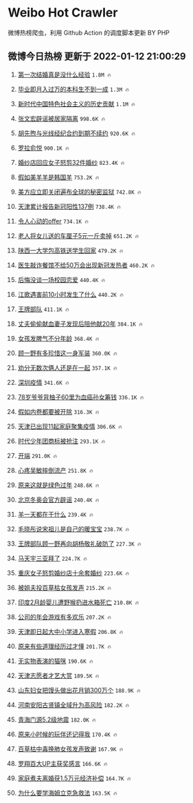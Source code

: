 # Weibo Hot Crawler 



微博热榜爬虫，利用 Github Action 的调度脚本更新 BY PHP 


## 微博今日热榜 更新于 2022-01-12 21:00:29 
1. [第一次结婚真是没什么经验](https://s.weibo.com/weibo?q=%23%E7%AC%AC%E4%B8%80%E6%AC%A1%E7%BB%93%E5%A9%9A%E7%9C%9F%E6%98%AF%E6%B2%A1%E4%BB%80%E4%B9%88%E7%BB%8F%E9%AA%8C%23&Refer=top) `1.8M 🔥` 

1. [毕业即月入过万的本科生不到一成](https://s.weibo.com/weibo?q=%23%E6%AF%95%E4%B8%9A%E5%8D%B3%E6%9C%88%E5%85%A5%E8%BF%87%E4%B8%87%E7%9A%84%E6%9C%AC%E7%A7%91%E7%94%9F%E4%B8%8D%E5%88%B0%E4%B8%80%E6%88%90%23&Refer=top) `1.3M 🔥` 

1. [新时代中国特色社会主义的历史贡献](https://s.weibo.com/weibo?q=%23%E6%96%B0%E6%97%B6%E4%BB%A3%E4%B8%AD%E5%9B%BD%E7%89%B9%E8%89%B2%E7%A4%BE%E4%BC%9A%E4%B8%BB%E4%B9%89%E7%9A%84%E5%8E%86%E5%8F%B2%E8%B4%A1%E7%8C%AE%23&Refer=top) `1.1M 🔥` 

1. [张文宏辟谣被居家隔离](https://s.weibo.com/weibo?q=%23%E5%BC%A0%E6%96%87%E5%AE%8F%E8%BE%9F%E8%B0%A3%E8%A2%AB%E5%B1%85%E5%AE%B6%E9%9A%94%E7%A6%BB%23&Refer=top) `998.6K 🔥` 

1. [胡先煦与光线经纪合约到期不续约](https://s.weibo.com/weibo?q=%23%E8%83%A1%E5%85%88%E7%85%A6%E4%B8%8E%E5%85%89%E7%BA%BF%E7%BB%8F%E7%BA%AA%E5%90%88%E7%BA%A6%E5%88%B0%E6%9C%9F%E4%B8%8D%E7%BB%AD%E7%BA%A6%23&Refer=top) `920.6K 🔥` 

1. [罗拉俞悦](https://s.weibo.com/weibo?q=%E7%BD%97%E6%8B%89%E4%BF%9E%E6%82%A6&Refer=top) `900.1K 🔥` 

1. [婚纱店回应女子怒剪32件婚纱](https://s.weibo.com/weibo?q=%23%E5%A9%9A%E7%BA%B1%E5%BA%97%E5%9B%9E%E5%BA%94%E5%A5%B3%E5%AD%90%E6%80%92%E5%89%AA32%E4%BB%B6%E5%A9%9A%E7%BA%B1%23&Refer=top) `823.4K 🔥` 

1. [假如美羊羊是韩国羊](https://s.weibo.com/weibo?q=%23%E5%81%87%E5%A6%82%E7%BE%8E%E7%BE%8A%E7%BE%8A%E6%98%AF%E9%9F%A9%E5%9B%BD%E7%BE%8A%23&Refer=top) `753.2K 🔥` 

1. [美方应立即关闭遍布全球的秘密监狱](https://s.weibo.com/weibo?q=%23%E7%BE%8E%E6%96%B9%E5%BA%94%E7%AB%8B%E5%8D%B3%E5%85%B3%E9%97%AD%E9%81%8D%E5%B8%83%E5%85%A8%E7%90%83%E7%9A%84%E7%A7%98%E5%AF%86%E7%9B%91%E7%8B%B1%23&Refer=top) `742.8K 🔥` 

1. [天津累计报告新冠阳性137例](https://s.weibo.com/weibo?q=%23%E5%A4%A9%E6%B4%A5%E7%B4%AF%E8%AE%A1%E6%8A%A5%E5%91%8A%E6%96%B0%E5%86%A0%E9%98%B3%E6%80%A7137%E4%BE%8B%23&Refer=top) `738.4K 🔥` 

1. [令人心动的offer](https://s.weibo.com/weibo?q=%E4%BB%A4%E4%BA%BA%E5%BF%83%E5%8A%A8%E7%9A%84offer&Refer=top) `734.1K 🔥` 

1. [老人将女儿送的车厘子5元一斤卖掉](https://s.weibo.com/weibo?q=%23%E8%80%81%E4%BA%BA%E5%B0%86%E5%A5%B3%E5%84%BF%E9%80%81%E7%9A%84%E8%BD%A6%E5%8E%98%E5%AD%905%E5%85%83%E4%B8%80%E6%96%A4%E5%8D%96%E6%8E%89%23&Refer=top) `651.2K 🔥` 

1. [陕西一大学包高铁送学生回家](https://s.weibo.com/weibo?q=%23%E9%99%95%E8%A5%BF%E4%B8%80%E5%A4%A7%E5%AD%A6%E5%8C%85%E9%AB%98%E9%93%81%E9%80%81%E5%AD%A6%E7%94%9F%E5%9B%9E%E5%AE%B6%23&Refer=top) `479.2K 🔥` 

1. [医生敲诈餐馆不给50万会出现新冠发热者](https://s.weibo.com/weibo?q=%23%E5%8C%BB%E7%94%9F%E6%95%B2%E8%AF%88%E9%A4%90%E9%A6%86%E4%B8%8D%E7%BB%9950%E4%B8%87%E4%BC%9A%E5%87%BA%E7%8E%B0%E6%96%B0%E5%86%A0%E5%8F%91%E7%83%AD%E8%80%85%23&Refer=top) `460.2K 🔥` 

1. [后悔没谈一场校园恋爱](https://s.weibo.com/weibo?q=%23%E5%90%8E%E6%82%94%E6%B2%A1%E8%B0%88%E4%B8%80%E5%9C%BA%E6%A0%A1%E5%9B%AD%E6%81%8B%E7%88%B1%23&Refer=top) `440.4K 🔥` 

1. [江歌遇害前10小时发生了什么](https://s.weibo.com/weibo?q=%23%E6%B1%9F%E6%AD%8C%E9%81%87%E5%AE%B3%E5%89%8D10%E5%B0%8F%E6%97%B6%E5%8F%91%E7%94%9F%E4%BA%86%E4%BB%80%E4%B9%88%23&Refer=top) `440.2K 🔥` 

1. [王牌部队](https://s.weibo.com/weibo?q=%E7%8E%8B%E7%89%8C%E9%83%A8%E9%98%9F&Refer=top) `411.1K 🔥` 

1. [丈夫偷偷献血妻子发现后陪他献20年](https://s.weibo.com/weibo?q=%23%E4%B8%88%E5%A4%AB%E5%81%B7%E5%81%B7%E7%8C%AE%E8%A1%80%E5%A6%BB%E5%AD%90%E5%8F%91%E7%8E%B0%E5%90%8E%E9%99%AA%E4%BB%96%E7%8C%AE20%E5%B9%B4%23&Refer=top) `384.1K 🔥` 

1. [女孩发脾气不分年龄](https://s.weibo.com/weibo?q=%23%E5%A5%B3%E5%AD%A9%E5%8F%91%E8%84%BE%E6%B0%94%E4%B8%8D%E5%88%86%E5%B9%B4%E9%BE%84%23&Refer=top) `368.4K 🔥` 

1. [顾一野有多珍惜这一身军装](https://s.weibo.com/weibo?q=%23%E9%A1%BE%E4%B8%80%E9%87%8E%E6%9C%89%E5%A4%9A%E7%8F%8D%E6%83%9C%E8%BF%99%E4%B8%80%E8%BA%AB%E5%86%9B%E8%A3%85%23&Refer=top) `360.0K 🔥` 

1. [劝分无数次俩人还是在一起](https://s.weibo.com/weibo?q=%23%E5%8A%9D%E5%88%86%E6%97%A0%E6%95%B0%E6%AC%A1%E4%BF%A9%E4%BA%BA%E8%BF%98%E6%98%AF%E5%9C%A8%E4%B8%80%E8%B5%B7%23&Refer=top) `357.1K 🔥` 

1. [深圳疫情](https://s.weibo.com/weibo?q=%23%E6%B7%B1%E5%9C%B3%E7%96%AB%E6%83%85%23&Refer=top) `341.6K 🔥` 

1. [78岁爷爷背柚子60里为血癌孙女筹钱](https://s.weibo.com/weibo?q=%2378%E5%B2%81%E7%88%B7%E7%88%B7%E8%83%8C%E6%9F%9A%E5%AD%9060%E9%87%8C%E4%B8%BA%E8%A1%80%E7%99%8C%E5%AD%99%E5%A5%B3%E7%AD%B9%E9%92%B1%23&Refer=top) `336.1K 🔥` 

1. [假如内卷都要被开除](https://s.weibo.com/weibo?q=%23%E5%81%87%E5%A6%82%E5%86%85%E5%8D%B7%E9%83%BD%E8%A6%81%E8%A2%AB%E5%BC%80%E9%99%A4%23&Refer=top) `316.3K 🔥` 

1. [天津已出现11起家庭聚集疫情](https://s.weibo.com/weibo?q=%23%E5%A4%A9%E6%B4%A5%E5%B7%B2%E5%87%BA%E7%8E%B011%E8%B5%B7%E5%AE%B6%E5%BA%AD%E8%81%9A%E9%9B%86%E7%96%AB%E6%83%85%23&Refer=top) `306.6K 🔥` 

1. [时代少年团商标被抢注](https://s.weibo.com/weibo?q=%23%E6%97%B6%E4%BB%A3%E5%B0%91%E5%B9%B4%E5%9B%A2%E5%95%86%E6%A0%87%E8%A2%AB%E6%8A%A2%E6%B3%A8%23&Refer=top) `293.1K 🔥` 

1. [开端](https://s.weibo.com/weibo?q=%E5%BC%80%E7%AB%AF&Refer=top) `291.0K 🔥` 

1. [心疼吴敏摔倒流产](https://s.weibo.com/weibo?q=%23%E5%BF%83%E7%96%BC%E5%90%B4%E6%95%8F%E6%91%94%E5%80%92%E6%B5%81%E4%BA%A7%23&Refer=top) `251.8K 🔥` 

1. [原来这就是绿色过年](https://s.weibo.com/weibo?q=%23%E5%8E%9F%E6%9D%A5%E8%BF%99%E5%B0%B1%E6%98%AF%E7%BB%BF%E8%89%B2%E8%BF%87%E5%B9%B4%23&Refer=top) `248.6K 🔥` 

1. [北京冬奥会官方辟谣](https://s.weibo.com/weibo?q=%23%E5%8C%97%E4%BA%AC%E5%86%AC%E5%A5%A5%E4%BC%9A%E5%AE%98%E6%96%B9%E8%BE%9F%E8%B0%A3%23&Refer=top) `240.4K 🔥` 

1. [羊一天都在干什么](https://s.weibo.com/weibo?q=%23%E7%BE%8A%E4%B8%80%E5%A4%A9%E9%83%BD%E5%9C%A8%E5%B9%B2%E4%BB%80%E4%B9%88%23&Refer=top) `239.4K 🔥` 

1. [毛晓彤说宋祖儿是自己的暖宝宝](https://s.weibo.com/weibo?q=%23%E6%AF%9B%E6%99%93%E5%BD%A4%E8%AF%B4%E5%AE%8B%E7%A5%96%E5%84%BF%E6%98%AF%E8%87%AA%E5%B7%B1%E7%9A%84%E6%9A%96%E5%AE%9D%E5%AE%9D%23&Refer=top) `238.7K 🔥` 

1. [王牌部队顾一野再向胡杨敬礼破防了](https://s.weibo.com/weibo?q=%23%E7%8E%8B%E7%89%8C%E9%83%A8%E9%98%9F%E9%A1%BE%E4%B8%80%E9%87%8E%E5%86%8D%E5%90%91%E8%83%A1%E6%9D%A8%E6%95%AC%E7%A4%BC%E7%A0%B4%E9%98%B2%E4%BA%86%23&Refer=top) `227.3K 🔥` 

1. [马天宇三亚拜了](https://s.weibo.com/weibo?q=%23%E9%A9%AC%E5%A4%A9%E5%AE%87%E4%B8%89%E4%BA%9A%E6%8B%9C%E4%BA%86%23&Refer=top) `224.7K 🔥` 

1. [重庆女子怒剪婚纱店十余套婚纱](https://s.weibo.com/weibo?q=%23%E9%87%8D%E5%BA%86%E5%A5%B3%E5%AD%90%E6%80%92%E5%89%AA%E5%A9%9A%E7%BA%B1%E5%BA%97%E5%8D%81%E4%BD%99%E5%A5%97%E5%A9%9A%E7%BA%B1%23&Refer=top) `223.6K 🔥` 

1. [被姐夫投百草枯女孩发声](https://s.weibo.com/weibo?q=%23%E8%A2%AB%E5%A7%90%E5%A4%AB%E6%8A%95%E7%99%BE%E8%8D%89%E6%9E%AF%E5%A5%B3%E5%AD%A9%E5%8F%91%E5%A3%B0%23&Refer=top) `215.2K 🔥` 

1. [印度2月龄婴儿遭野猴扔进水箱死亡](https://s.weibo.com/weibo?q=%23%E5%8D%B0%E5%BA%A62%E6%9C%88%E9%BE%84%E5%A9%B4%E5%84%BF%E9%81%AD%E9%87%8E%E7%8C%B4%E6%89%94%E8%BF%9B%E6%B0%B4%E7%AE%B1%E6%AD%BB%E4%BA%A1%23&Refer=top) `210.8K 🔥` 

1. [公司的年会游戏有多欢乐](https://s.weibo.com/weibo?q=%23%E5%85%AC%E5%8F%B8%E7%9A%84%E5%B9%B4%E4%BC%9A%E6%B8%B8%E6%88%8F%E6%9C%89%E5%A4%9A%E6%AC%A2%E4%B9%90%23&Refer=top) `207.2K 🔥` 

1. [天津即日起大中小学进入寒假](https://s.weibo.com/weibo?q=%23%E5%A4%A9%E6%B4%A5%E5%8D%B3%E6%97%A5%E8%B5%B7%E5%A4%A7%E4%B8%AD%E5%B0%8F%E5%AD%A6%E8%BF%9B%E5%85%A5%E5%AF%92%E5%81%87%23&Refer=top) `206.8K 🔥` 

1. [原来有些道理经历过才懂](https://s.weibo.com/weibo?q=%23%E5%8E%9F%E6%9D%A5%E6%9C%89%E4%BA%9B%E9%81%93%E7%90%86%E7%BB%8F%E5%8E%86%E8%BF%87%E6%89%8D%E6%87%82%23&Refer=top) `201.7K 🔥` 

1. [无实物表演的猫咪](https://s.weibo.com/weibo?q=%E6%97%A0%E5%AE%9E%E7%89%A9%E8%A1%A8%E6%BC%94%E7%9A%84%E7%8C%AB%E5%92%AA&Refer=top) `190.6K 🔥` 

1. [天津志愿者才艺大赏](https://s.weibo.com/weibo?q=%23%E5%A4%A9%E6%B4%A5%E5%BF%97%E6%84%BF%E8%80%85%E6%89%8D%E8%89%BA%E5%A4%A7%E8%B5%8F%23&Refer=top) `189.5K 🔥` 

1. [山东妇女把馒头做出花月销300万个](https://s.weibo.com/weibo?q=%23%E5%B1%B1%E4%B8%9C%E5%A6%87%E5%A5%B3%E6%8A%8A%E9%A6%92%E5%A4%B4%E5%81%9A%E5%87%BA%E8%8A%B1%E6%9C%88%E9%94%80300%E4%B8%87%E4%B8%AA%23&Refer=top) `188.9K 🔥` 

1. [河南安阳古贤镇全域升为高风险](https://s.weibo.com/weibo?q=%23%E6%B2%B3%E5%8D%97%E5%AE%89%E9%98%B3%E5%8F%A4%E8%B4%A4%E9%95%87%E5%85%A8%E5%9F%9F%E5%8D%87%E4%B8%BA%E9%AB%98%E9%A3%8E%E9%99%A9%23&Refer=top) `182.2K 🔥` 

1. [青海门源5.2级地震](https://s.weibo.com/weibo?q=%23%E9%9D%92%E6%B5%B7%E9%97%A8%E6%BA%905.2%E7%BA%A7%E5%9C%B0%E9%9C%87%23&Refer=top) `182.0K 🔥` 

1. [原来小时候的玩伴还记得我](https://s.weibo.com/weibo?q=%23%E5%8E%9F%E6%9D%A5%E5%B0%8F%E6%97%B6%E5%80%99%E7%9A%84%E7%8E%A9%E4%BC%B4%E8%BF%98%E8%AE%B0%E5%BE%97%E6%88%91%23&Refer=top) `170.4K 🔥` 

1. [百草枯中毒换肺女孩发声致谢](https://s.weibo.com/weibo?q=%23%E7%99%BE%E8%8D%89%E6%9E%AF%E4%B8%AD%E6%AF%92%E6%8D%A2%E8%82%BA%E5%A5%B3%E5%AD%A9%E5%8F%91%E5%A3%B0%E8%87%B4%E8%B0%A2%23&Refer=top) `167.9K 🔥` 

1. [罗翔百大UP主获奖感言](https://s.weibo.com/weibo?q=%23%E7%BD%97%E7%BF%94%E7%99%BE%E5%A4%A7UP%E4%B8%BB%E8%8E%B7%E5%A5%96%E6%84%9F%E8%A8%80%23&Refer=top) `166.6K 🔥` 

1. [家庭煮夫离婚获1.5万元经济补偿](https://s.weibo.com/weibo?q=%23%E5%AE%B6%E5%BA%AD%E7%85%AE%E5%A4%AB%E7%A6%BB%E5%A9%9A%E8%8E%B71.5%E4%B8%87%E5%85%83%E7%BB%8F%E6%B5%8E%E8%A1%A5%E5%81%BF%23&Refer=top) `164.7K 🔥` 

1. [为什么要学海姆立克急救法](https://s.weibo.com/weibo?q=%23%E4%B8%BA%E4%BB%80%E4%B9%88%E8%A6%81%E5%AD%A6%E6%B5%B7%E5%A7%86%E7%AB%8B%E5%85%8B%E6%80%A5%E6%95%91%E6%B3%95%23&Refer=top) `163.5K 🔥` 

